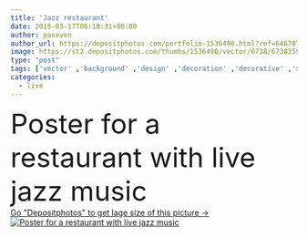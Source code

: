 ```yaml
---
title: 'Jazz restaurant'
date: 2015-03-17T06:18:31+00:00
author: paseven
author_url: https://depositphotos.com/portfolio-1536490.html?ref=64678756
image: https://st2.depositphotos.com/thumbs/1536490/vector/6738/67383595/api_thumb_450.jpg?forcejpeg=true
type: "post"
tags: ['vector' ,'background' ,'design' ,'decoration' ,'decorative' ,'sign' ,'party' ,'scene' ,'abstract' ,'restaurant' ,'scroll' ,'retro' ,'vintage' ,'flag' ,'banner' ,'instrument' ,'symbol' ,'festival' ,'sound' ,'audio' ,'karaoke' ,'live' ,'music' ,'musical' ,'record' ,'rock' ,'dj' ,'song' ,'concert' ,'recreation' ,'conceptual' ,'jazz' ,'theater' ,'poster' ,'orchestra' ,'acoustic' ,'saxophone' ,'cafes' ,'curlicues' ,'performances' ,'Jazz Music' ]
categories: 
  - live
---
```

<div aling="center">
            <font size="60"> Poster for a restaurant with live jazz music</font>   
</div>
<div>
    <a href='https://st2.depositphotos.com/thumbs/1536490/vector/6738/67383595/api_thumb_450.jpg?forcejpeg=true?ref=64678756' target=_blank > Go "Depositphotos" to get lage size of this picture ->
        <img href='https://st2.depositphotos.com/thumbs/1536490/vector/6738/67383595/api_thumb_450.jpg?forcejpeg=true?ref=64678756' src='https://st2.depositphotos.com/1536490/6738/v/950/depositphotos_67383595-stock-illustration-jazz-restaurant.jpg?forcejpeg=true' alt='Poster for a restaurant with live jazz music' >
    </a>
</div>
